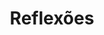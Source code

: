 ---
layout: posts_by_category
categories: reflexoes
title: Reflexões
permalink: /category/reflexoes
---